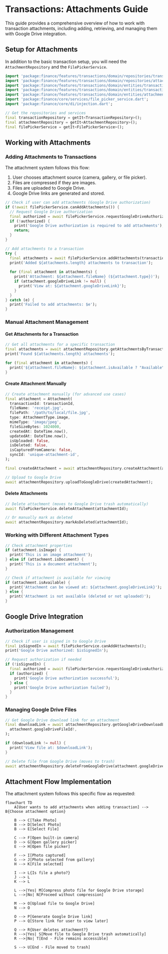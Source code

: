 # Transactions: Attachments Guide

This guide provides a comprehensive overview of how to work with transaction attachments, including adding, retrieving, and managing them with Google Drive integration.

## Setup for Attachments

In addition to the basic transaction setup, you will need the `AttachmentRepository` and the `FilePickerService`.

```dart
import 'package:finance/features/transactions/domain/repositories/transaction_repository.dart';
import 'package:finance/features/transactions/domain/repositories/attachment_repository.dart';
import 'package:finance/features/transactions/domain/entities/transaction.dart';
import 'package:finance/features/transactions/domain/entities/transaction_enums.dart';
import 'package:finance/features/transactions/domain/entities/attachment.dart';
import 'package:finance/core/services/file_picker_service.dart';
import 'package:finance/core/di/injection.dart';

// Get the repositories and services
final transactionRepository = getIt<TransactionRepository>();
final attachmentRepository = getIt<AttachmentRepository>();
final filePickerService = getIt<FilePickerService>();
```

## Working with Attachments

### Adding Attachments to Transactions

The attachment system follows this flow:
1.  User chooses attachment source (camera, gallery, or file picker).
2.  Files are compressed if they are images.
3.  Files are uploaded to Google Drive.
4.  Google Drive links are generated and stored.

```dart
// Check if user can add attachments (Google Drive authorization)
if (!await filePickerService.canAddAttachments()) {
  // Request Google Drive authorization
  final authorized = await filePickerService.requestGoogleDriveAuthorization();
  if (!authorized) {
    print('Google Drive authorization is required to add attachments');
    return;
  }
}

// Add attachments to a transaction
try {
  final attachments = await filePickerService.addAttachments(transactionId);
  print('Added ${attachments.length} attachments to transaction');
  
  for (final attachment in attachments) {
    print('Attachment: ${attachment.fileName} (${attachment.type})');
    if (attachment.googleDriveLink != null) {
      print('View at: ${attachment.googleDriveLink}');
    }
  }
} catch (e) {
  print('Failed to add attachments: $e');
}
```

### Manual Attachment Management

#### Get Attachments for a Transaction
```dart
// Get all attachments for a specific transaction
final attachments = await attachmentRepository.getAttachmentsByTransaction(transactionId);
print('Found ${attachments.length} attachments');

for (final attachment in attachments) {
  print('${attachment.fileName}: ${attachment.isAvailable ? "Available" : "Not available"}');
}
```

#### Create Attachment Manually
```dart
// Create attachment manually (for advanced use cases)
final attachment = Attachment(
  transactionId: transactionId,
  fileName: 'receipt.jpg',
  filePath: '/path/to/local/file.jpg',
  type: AttachmentType.image,
  mimeType: 'image/jpeg',
  fileSizeBytes: 1024000,
  createdAt: DateTime.now(),
  updatedAt: DateTime.now(),
  isUploaded: false,
  isDeleted: false,
  isCapturedFromCamera: false,
  syncId: 'unique-attachment-id',
);

final createdAttachment = await attachmentRepository.createAttachment(attachment);

// Upload to Google Drive
await attachmentRepository.uploadToGoogleDrive(createdAttachment);
```

#### Delete Attachments
```dart
// Delete attachment (moves to Google Drive trash automatically)
await filePickerService.deleteAttachment(attachmentId);

// Or manually mark as deleted
await attachmentRepository.markAsDeleted(attachmentId);
```

### Working with Different Attachment Types
```dart
// Check attachment properties
if (attachment.isImage) {
  print('This is an image attachment');
} else if (attachment.isDocument) {
  print('This is a document attachment');
}

// Check if attachment is available for viewing
if (attachment.isAvailable) {
  print('Attachment can be viewed at: ${attachment.googleDriveLink}');
} else {
  print('Attachment is not available (deleted or not uploaded)');
}
```

## Google Drive Integration

### Authorization Management
```dart
// Check if user is signed in to Google Drive
final isSignedIn = await filePickerService.canAddAttachments();
print('Google Drive authorized: $isSignedIn');

// Request authorization if needed
if (!isSignedIn) {
  final authorized = await filePickerService.requestGoogleDriveAuthorization();
  if (authorized) {
    print('Google Drive authorization successful');
  } else {
    print('Google Drive authorization failed');
  }
}
```

### Managing Google Drive Files
```dart
// Get Google Drive download link for an attachment
final downloadLink = await attachmentRepository.getGoogleDriveDownloadLink(
  attachment.googleDriveFileId!,
);

if (downloadLink != null) {
  print('View file at: $downloadLink');
}

// Delete file from Google Drive (moves to trash)
await attachmentRepository.deleteFromGoogleDrive(attachment.googleDriveFileId!);
```

## Attachment Flow Implementation

The attachment system follows this specific flow as requested:

```mermaid
flowchart TD
    A[User wants to add attachments when adding transaction] --> B{Choose attachment option}
    
    B --> C[Take Photo]
    B --> D[Select Photo]  
    B --> E[Select File]
    
    C --> F[Open built-in camera]
    D --> G[Open gallery picker]
    E --> H[Open file picker]
    
    F --> I[Photo captured]
    G --> J[Photo selected from gallery]
    H --> K[File selected]
    
    I --> L{Is file a photo?}
    J --> L
    K --> L
    
    L -->|Yes| M[Compress photo file for Google Drive storage]
    L -->|No| N[Proceed without compression]
    
    M --> O[Upload file to Google Drive]
    N --> O
    
    O --> P[Generate Google Drive link]
    P --> Q[Store link for user to view later]
    
    Q --> R{User deletes attachment?}
    R -->|Yes| S[Move file to Google Drive trash automatically]
    R -->|No| T[End - File remains accessible]
    
    S --> U[End - File moved to trash]
``` 